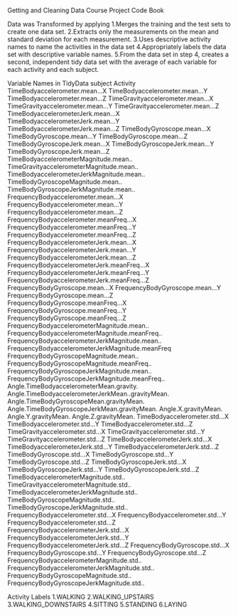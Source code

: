Getting and Cleaning Data Course Project Code Book

Data was Transformed by applying
1.Merges the training and the test sets to create one data set.
2.Extracts only the measurements on the mean and standard deviation for each measurement.
3.Uses descriptive activity names to name the activities in the data set
4.Appropriately labels the data set with descriptive variable names.
5.From the data set in step 4, creates a second, independent tidy data set with the average of each variable for each activity and each subject.

Variable Names in TidyData
subject
Activity
TimeBodyaccelerometer.mean...X
TimeBodyaccelerometer.mean...Y
TimeBodyaccelerometer.mean...Z
TimeGravityaccelerometer.mean...X
TimeGravityaccelerometer.mean...Y
TimeGravityaccelerometer.mean...Z
TimeBodyaccelerometerJerk.mean...X
TimeBodyaccelerometerJerk.mean...Y
TimeBodyaccelerometerJerk.mean...Z
TimeBodyGyroscope.mean...X
TimeBodyGyroscope.mean...Y
TimeBodyGyroscope.mean...Z
TimeBodyGyroscopeJerk.mean...X
TimeBodyGyroscopeJerk.mean...Y
TimeBodyGyroscopeJerk.mean...Z
TimeBodyaccelerometerMagnitude.mean..
TimeGravityaccelerometerMagnitude.mean..
TimeBodyaccelerometerJerkMagnitude.mean..
TimeBodyGyroscopeMagnitude.mean..
TimeBodyGyroscopeJerkMagnitude.mean..
FrequencyBodyaccelerometer.mean...X
FrequencyBodyaccelerometer.mean...Y
FrequencyBodyaccelerometer.mean...Z
FrequencyBodyaccelerometer.meanFreq...X
FrequencyBodyaccelerometer.meanFreq...Y
FrequencyBodyaccelerometer.meanFreq...Z
FrequencyBodyaccelerometerJerk.mean...X
FrequencyBodyaccelerometerJerk.mean...Y
FrequencyBodyaccelerometerJerk.mean...Z
FrequencyBodyaccelerometerJerk.meanFreq...X
FrequencyBodyaccelerometerJerk.meanFreq...Y
FrequencyBodyaccelerometerJerk.meanFreq...Z
FrequencyBodyGyroscope.mean...X
FrequencyBodyGyroscope.mean...Y
FrequencyBodyGyroscope.mean...Z
FrequencyBodyGyroscope.meanFreq...X
FrequencyBodyGyroscope.meanFreq...Y
FrequencyBodyGyroscope.meanFreq...Z
FrequencyBodyaccelerometerMagnitude.mean..
FrequencyBodyaccelerometerMagnitude.meanFreq..
FrequencyBodyaccelerometerJerkMagnitude.mean..
FrequencyBodyaccelerometerJerkMagnitude.meanFreq
FrequencyBodyGyroscopeMagnitude.mean..
FrequencyBodyGyroscopeMagnitude.meanFreq..
FrequencyBodyGyroscopeJerkMagnitude.mean..
FrequencyBodyGyroscopeJerkMagnitude.meanFreq..
Angle.TimeBodyaccelerometerMean.gravity.
Angle.TimeBodyaccelerometerJerkMean..gravityMean.
Angle.TimeBodyGyroscopeMean.gravityMean.
Angle.TimeBodyGyroscopeJerkMean.gravityMean.
Angle.X.gravityMean.
Angle.Y.gravityMean.
Angle.Z.gravityMean.
TimeBodyaccelerometer.std...X
TimeBodyaccelerometer.std...Y
TimeBodyaccelerometer.std...Z
TimeGravityaccelerometer.std...X
TimeGravityaccelerometer.std...Y
TimeGravityaccelerometer.std...Z
TimeBodyaccelerometerJerk.std...X
TimeBodyaccelerometerJerk.std...Y
TimeBodyaccelerometerJerk.std...Z
TimeBodyGyroscope.std...X
TimeBodyGyroscope.std...Y
TimeBodyGyroscope.std...Z
TimeBodyGyroscopeJerk.std...X
TimeBodyGyroscopeJerk.std...Y
TimeBodyGyroscopeJerk.std...Z
TimeBodyaccelerometerMagnitude.std..
TimeGravityaccelerometerMagnitude.std..
TimeBodyaccelerometerJerkMagnitude.std..
TimeBodyGyroscopeMagnitude.std..
TimeBodyGyroscopeJerkMagnitude.std..
FrequencyBodyaccelerometer.std...X
FrequencyBodyaccelerometer.std...Y
FrequencyBodyaccelerometer.std...Z
FrequencyBodyaccelerometerJerk.std...X
FrequencyBodyaccelerometerJerk.std...Y
FrequencyBodyaccelerometerJerk.std...Z
FrequencyBodyGyroscope.std...X
FrequencyBodyGyroscope.std...Y
FrequencyBodyGyroscope.std...Z
FrequencyBodyaccelerometerMagnitude.std..
FrequencyBodyaccelerometerJerkMagnitude.std..
FrequencyBodyGyroscopeMagnitude.std..
FrequencyBodyGyroscopeJerkMagnitude.std..

Activity Labels
1.WALKING
2.WALKING_UPSTAIRS
3.WALKING_DOWNSTAIRS
4.SITTING
5.STANDING
6.LAYING
